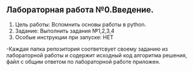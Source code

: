 ## Лабораторная работа №0.Введение. 
1) Цель работы: Вспомнить основы работы в python.
2) Задание: Выполнить задания №1,2,3,4
3) Особые инструкции при запуске: НЕТ

-Каждая папка репозитория соответсвует своему заданию из лабораторной работы и содержит исходный код алгоритма решения, файл с общим ответом по лабораторной работе приложен. 
